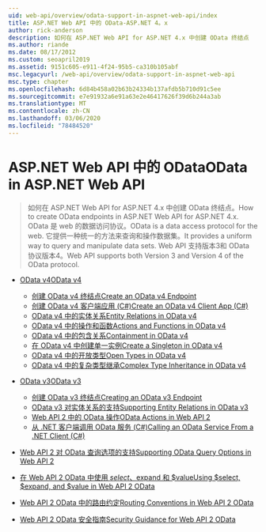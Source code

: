 ```yaml
---
uid: web-api/overview/odata-support-in-aspnet-web-api/index
title: ASP.NET Web API 中的 OData-ASP.NET 4。x
author: rick-anderson
description: 如何在 ASP.NET Web API for ASP.NET 4.x 中创建 OData 终结点
ms.author: riande
ms.date: 08/17/2012
ms.custom: seoapril2019
ms.assetid: 9151c605-e911-4f24-95b5-ca310b105abf
msc.legacyurl: /web-api/overview/odata-support-in-aspnet-web-api
msc.type: chapter
ms.openlocfilehash: 6d84b458a02b63b24334b137afdb5b710d91c5ee
ms.sourcegitcommit: e7e91932a6e91a63e2e46417626f39d6b244a3ab
ms.translationtype: MT
ms.contentlocale: zh-CN
ms.lasthandoff: 03/06/2020
ms.locfileid: "78484520"
---
```

# <a name="odata-in-aspnet-web-api"></a><span data-ttu-id="e27d1-103">ASP.NET Web API 中的 OData</span><span class="sxs-lookup"><span data-stu-id="e27d1-103">OData in ASP.NET Web API</span></span>

> <span data-ttu-id="e27d1-104">如何在 ASP.NET Web API for ASP.NET 4.x 中创建 OData 终结点。</span><span class="sxs-lookup"><span data-stu-id="e27d1-104">How to create OData endpoints in ASP.NET Web API for ASP.NET 4.x.</span></span> <span data-ttu-id="e27d1-105">OData 是 web 的数据访问协议。</span><span class="sxs-lookup"><span data-stu-id="e27d1-105">OData is a data access protocol for the web.</span></span> <span data-ttu-id="e27d1-106">它提供一种统一的方法来查询和操作数据集。</span><span class="sxs-lookup"><span data-stu-id="e27d1-106">It provides a uniform way to query and manipulate data sets.</span></span> <span data-ttu-id="e27d1-107">Web API 支持版本3和 OData 协议版本4。</span><span class="sxs-lookup"><span data-stu-id="e27d1-107">Web API supports both Version 3 and Version 4 of the OData protocol.</span></span>

- [<span data-ttu-id="e27d1-108">OData v4</span><span class="sxs-lookup"><span data-stu-id="e27d1-108">OData v4</span></span>](odata-v4/index.md)

    - [<span data-ttu-id="e27d1-109">创建 OData v4 终结点</span><span class="sxs-lookup"><span data-stu-id="e27d1-109">Create an OData v4 Endpoint</span></span>](odata-v4/create-an-odata-v4-endpoint.md)
    - [<span data-ttu-id="e27d1-110">创建 OData v4 客户端应用 (C#)</span><span class="sxs-lookup"><span data-stu-id="e27d1-110">Create an OData v4 Client App (C#)</span></span>](odata-v4/create-an-odata-v4-client-app.md)
    - [<span data-ttu-id="e27d1-111">OData v4 中的实体关系</span><span class="sxs-lookup"><span data-stu-id="e27d1-111">Entity Relations in OData v4</span></span>](odata-v4/entity-relations-in-odata-v4.md)
    - [<span data-ttu-id="e27d1-112">OData v4 中的操作和函数</span><span class="sxs-lookup"><span data-stu-id="e27d1-112">Actions and Functions in OData v4</span></span>](odata-v4/odata-actions-and-functions.md)
    - [<span data-ttu-id="e27d1-113">OData v4 中的包含关系</span><span class="sxs-lookup"><span data-stu-id="e27d1-113">Containment in OData v4</span></span>](odata-v4/odata-containment-in-web-api-22.md)
    - [<span data-ttu-id="e27d1-114">在 OData v4 中创建单一实例</span><span class="sxs-lookup"><span data-stu-id="e27d1-114">Create a Singleton in OData v4</span></span>](odata-v4/using-a-singleton-in-an-odata-endpoint-in-web-api-22.md)
    - [<span data-ttu-id="e27d1-115">OData v4 中的开放类型</span><span class="sxs-lookup"><span data-stu-id="e27d1-115">Open Types in OData v4</span></span>](odata-v4/use-open-types-in-odata-v4.md)
    - [<span data-ttu-id="e27d1-116">OData v4 中的复杂类型继承</span><span class="sxs-lookup"><span data-stu-id="e27d1-116">Complex Type Inheritance in OData v4</span></span>](odata-v4/complex-type-inheritance-in-odata-v4.md)
- [<span data-ttu-id="e27d1-117">OData v3</span><span class="sxs-lookup"><span data-stu-id="e27d1-117">OData v3</span></span>](odata-v3/index.md)

    - [<span data-ttu-id="e27d1-118">创建 OData v3 终结点</span><span class="sxs-lookup"><span data-stu-id="e27d1-118">Creating an OData v3 Endpoint</span></span>](odata-v3/creating-an-odata-endpoint.md)
    - [<span data-ttu-id="e27d1-119">OData v3 对实体关系的支持</span><span class="sxs-lookup"><span data-stu-id="e27d1-119">Supporting Entity Relations in OData v3</span></span>](odata-v3/working-with-entity-relations.md)
    - [<span data-ttu-id="e27d1-120">Web API 2 中的 OData 操作</span><span class="sxs-lookup"><span data-stu-id="e27d1-120">OData Actions in Web API 2</span></span>](odata-v3/odata-actions.md)
    - [<span data-ttu-id="e27d1-121">从 .NET 客户端调用 OData 服务 (C#)</span><span class="sxs-lookup"><span data-stu-id="e27d1-121">Calling an OData Service From a .NET Client (C#)</span></span>](odata-v3/calling-an-odata-service-from-a-net-client.md)
- [<span data-ttu-id="e27d1-122">Web API 2 对 OData 查询选项的支持</span><span class="sxs-lookup"><span data-stu-id="e27d1-122">Supporting OData Query Options in Web API 2</span></span>](supporting-odata-query-options.md)
- [<span data-ttu-id="e27d1-123">在 Web API 2 OData 中使用 $select、$expand 和 $value</span><span class="sxs-lookup"><span data-stu-id="e27d1-123">Using $select, $expand, and $value in Web API 2 OData</span></span>](using-select-expand-and-value.md)
- [<span data-ttu-id="e27d1-124">Web API 2 OData 中的路由约定</span><span class="sxs-lookup"><span data-stu-id="e27d1-124">Routing Conventions in Web API 2 OData</span></span>](odata-routing-conventions.md)
- [<span data-ttu-id="e27d1-125">Web API 2 OData 安全指南</span><span class="sxs-lookup"><span data-stu-id="e27d1-125">Security Guidance for Web API 2 OData</span></span>](odata-security-guidance.md)
